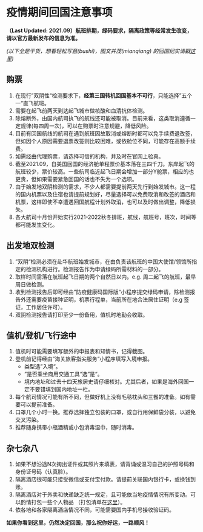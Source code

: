 # 疫情期间回国注意事项

**（Last Updated: 2021.09）航班排期，绿码要求，隔离政策等经常发生改变，请以官方最新发布的信息为准。**

*(以下全是干货，想看轻松写意(bushi)，图文并茂(mianqiang) 的回国纪实请戳[这里](./homeward_bound_on_ca770.md))*

## 购票
1. 在现行”双阴性“检测要求下，**经第三国转机回国基本不可行**，只能选择”五个一“直飞航班。
2. 需要在起飞前两天到达起飞城市做核酸和血清抗体检测。
3. 除熔断外，由国内航司执飞的航线还可能被取消。目前来看，这类取消遵循一定规律(每四周一次)，可以在购票时注意规避，降低风险。
4. 目前有回国航线的航司在遇到航班因故取消或熔断时都可以免手续费退改签，但如因个人原因需要退票改签则比较困难，或依舱位不同，可能存在高额手续费。
5. 如需经由代理购票，请选择可信的机构，并及时在官网上验真。
6. 截至2021.09，自美国回国的经济舱单程票价基本落在三四千刀。东岸起飞的航班较少，票价较高。一些航司临近起飞日期会增加一部分Y舱票，相应的也更贵，但如果需要紧急回国的话也不失为一个选项。
7. 由于始发地双阴检测的需求，不少人都需要提前两天先行到始发城市。这一程的国内机票以及住宿也请提前规划好，尽量选择可以免费取消和改签的酒店和机票，这样即使不幸遭遇回国航程计划外取消，也可以及时做出调整，降低损失。
8. 各大航司十月份开始实行2021-2022秋冬排班，航线，航班号，班次，时间等都可能发生变化。

## 出发地双检测
1. ”双阴“检测必须在赴华航班始发城市，在由负责该航班的中国大使馆/领馆所指定的检测机构进行。检测报告作为申请绿码所需材料的一部分。
2. 取样时间需落在航班起飞日期的两个自然日以内。e.g. 周二起飞的航班，最早周日做检测。
3. 收到检测报告后即可经由”防疫健康码国际版“小程序提交绿码申请，除检测报告外还需要疫苗接种证明，机票行程单，当前所在地合法居住证明（e.g 签证，工作居住许可）。
4. 双阴检测报告请打印至少一份备用，值机时地勤会收取。

## 值机/登机/飞行途中
1. 值机时可能需要填写额外的申报表和知情书，记得截图。
2. 登机前记得经由”海关旅客指尖服务“小程序填写入境申报。
    * 类型选”入境“。
    * ”是否乘坐商用交通工具“选”是“。
    * 境内地址和过去十四天旅居史请仔细核对。尤其后者，如果是海外回国一定不要错填到国内地址一栏。
3. 每个航司情况可能有所不同，但做好机上没有毛毯枕头和三餐的准备。如有需要可以提前准备。
4. 口罩几个小时一换。推荐选择独立包装的口罩，或自行用保鲜袋分装，以避免交叉污染。
5. 推荐随身携带小瓶酒精或小包消毒湿巾，随时消毒。

## 杂七杂八
1. 如果不想沿途N次掏出证件或其照片来填表，请背诵或温习自己的护照号码和身份证号码（认真脸）。
2. 隔离酒店很可能只接受微信或支付宝付款。请提前关联国内银行卡，或换钱到账。
3. 隔离酒店对于外卖和快递缺乏统一规定，且可能依当地疫情情况有所变动。可以酌情打包一些个人物品 （打包清单在[这里](./packing_list.md)）。
4. 依各地和各家隔离酒店情况不同，可能需要国内手机号接收验证码。

**如果你看到这里，仍然决定回国，那么祝你好运，一路顺风！**
